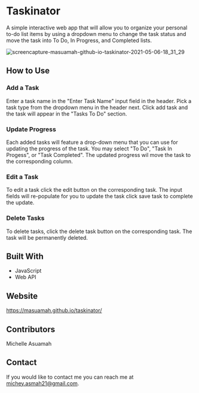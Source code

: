 # Taskinator

A simple interactive web app that will allow you to organize your personal to-do list items by using a dropdown menu to change the task status and move the task into To Do, In Progress, and Completed lists.

![screencapture-masuamah-github-io-taskinator-2021-05-06-18_31_29](https://user-images.githubusercontent.com/77217156/117381192-84768d00-aea9-11eb-9ff4-014c76b2f1fc.png)

## How to Use

### Add a Task
Enter a task name in the "Enter Task Name" input field in the header. Pick a task type from the dropdown menu in the header next. Click add task and the task will appear in the "Tasks To Do" section.

### Update Progress
Each added tasks will feature a drop-down menu that you can use for updating the progress of the task. You may select "To Do", "Task In Progess", or "Task Completed". The updated progress wil move the task to the corresponding column.

### Edit a Task
To edit a task click the edit button on the corresponding task. The input fields will re-populate for you to update the task click save task to complete the update.

### Delete Tasks
To delete tasks, click the delete task button on the corresponding task. The task will be permanently deleted.

## Built With

* JavaScript
* Web API

## Website
https://masuamah.github.io/taskinator/

## Contributors
Michelle Asuamah

## Contact
If you would like to contact me you can reach me at michey.asmah21@gmail.com.
